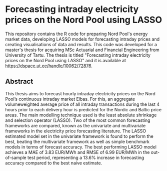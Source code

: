 # Forecasting intraday electricity prices on the Nord Pool using LASSO
This repository contains the R code for preparing Nord Pool's energy market data, developing LASSO models for forecasting intraday prices and creating visualisations of data and results. This code was developed for a master's thesis for acquiring MSc Actuarial and Financial Engineering from University of Tartu. The thesis is titled "Forecasting intraday electricity prices on the Nord Pool using LASSO" and it is available at https://dspace.ut.ee/handle/10062/72876.

## Abstract

This thesis aims to forecast hourly intraday electricity prices on the Nord Pool’s continuous intraday market Elbas. For this, an aggregate volumeweighted average price of all intraday transactions during the last 4 hours prior to each delivery hour is predicted for the Nordic and Baltic price areas. The main modelling technique used is the least absolute shrinkage and selection operator (LASSO). Two of the most common forecasting frameworks are compared, known as the univariate and multivariate frameworks in the electricity price forecasting literature. The LASSO estimated model set in the univariate framework is found to perform the best, beating the multivariate framework as well as simple benchmark models in terms of forecast accuracy. The best performing LASSO model achieves a MAE of 3.83 EUR/MWh and RMSE of 6.99 EUR/MWh in the out-of-sample test period, representing a 13.6% increase in forecasting accuracy compared to the best naive estimate.
